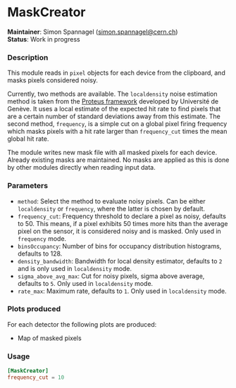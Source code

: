 # MaskCreator
**Maintainer**: Simon Spannagel (<simon.spannagel@cern.ch>)  
**Status**: Work in progress

### Description
This module reads in `pixel` objects for each device from the clipboard, and masks pixels considered noisy.

Currently, two methods are available. The `localdensity` noise estimation method is taken from the [Proteus framework](https://gitlab.cern.ch/unige-fei4tel/proteus) developed by Université de Genève.
It uses a local estimate of the expected hit rate to find pixels that are a certain number of standard deviations away from this estimate.
The second method, `frequency`, is a simple cut on a global pixel firing frequency which masks pixels with a hit rate larger than `frequency_cut` times the mean global hit rate.

The module writes new mask file with all masked pixels for each device. Already existing masks are maintained. No masks are applied as this is done by other modules directly when reading input data.

### Parameters
* `method`: Select the method to evaluate noisy pixels. Can be either `localdensity` or `frequency`, where the latter is chosen by default.
* `frequency_cut`: Frequency threshold to declare a pixel as noisy, defaults to 50. This means, if a pixel exhibits 50 times more hits than the average pixel on the sensor, it is considered noisy and is masked. Only used in `frequency` mode.
* `binsOccupancy`: Number of bins for occupancy distribution histograms, defaults to 128.
* `density_bandwidth`: Bandwidth for local density estimator, defaults to `2` and is only used in `localdensity` mode.
* `sigma_above_avg_max`: Cut for noisy pixels, sigma above average, defaults to `5`. Only used in `localdensity` mode.
* `rate_max`: Maximum rate, defaults to `1`. Only used in `localdensity` mode.

### Plots produced
For each detector the following plots are produced:
* Map of masked pixels

### Usage
```toml
[MaskCreator]
frequency_cut = 10
```

